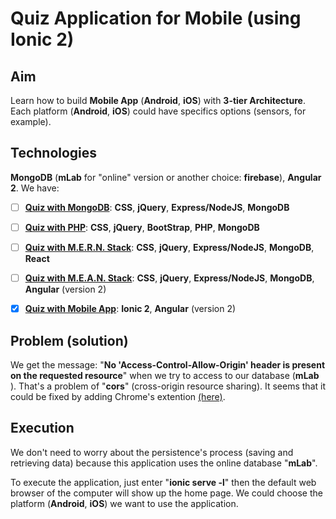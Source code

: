 # Quiz Application for Mobile (using Ionic 2)

## Aim
Learn how to build **Mobile App** (**Android**, **iOS**) with **3-tier Architecture**. Each platform  (**Android**, **iOS**) could have specifics options (sensors, for example). 

## Technologies
**MongoDB** (**mLab** for "online" version or another choice: **firebase**), **Angular 2**. We have:

- [ ] [**Quiz with MongoDB**](https://github.com/DinhLeGaulois/quiz_clientServer_MongoDB): **CSS**, **jQuery**, **Express/NodeJS**, **MongoDB**
- [ ] [**Quiz with PHP**](https://github.com/DinhLeGaulois/quiz_PHP): **CSS**, **jQuery**, **BootStrap**, **PHP**, **MongoDB**
- [ ] [**Quiz with M.E.R.N. Stack**](https://github.com/DinhLeGaulois/quiz_clientServer_MongoDB_React): **CSS**, **jQuery**, **Express/NodeJS**, **MongoDB**, **React**
- [ ] [**Quiz with M.E.A.N. Stack**](https://github.com/DinhLeGaulois/quiz_clientServer_MongoDB_Angular): **CSS**, **jQuery**, **Express/NodeJS**, **MongoDB**, **Angular** (version 2)
- [x] [**Quiz with Mobile App**](https://github.com/DinhLeGaulois/quiz_MobileApp): **Ionic 2**, **Angular** (version 2)


## Problem (solution)
We get the message: "**No 'Access-Control-Allow-Origin' header is present on the requested resource**" when we try to access to our database (**mLab** ). That's a problem of "**cors**" (cross-origin resource sharing). It seems that it could be fixed by adding Chrome's extention [(here)](
https://chrome.google.com/webstore/detail/allow-control-allow-origi/nlfbmbojpeacfghkpbjhddihlkkiljbi).

## Execution
We don't need to worry about the persistence's process (saving and retrieving data) because this application uses the online database "**mLab**". 

To execute the application, just enter "**ionic serve -l**" then the default web browser of the computer will show up the home page. We could choose the platform  (**Android**, **iOS**) we want to use the application.



